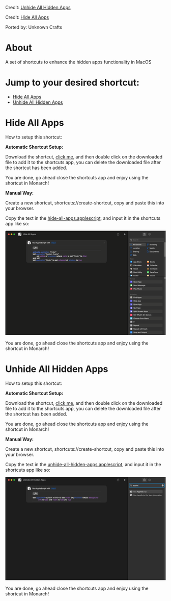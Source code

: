Credit: [Unhide All Hidden Apps](https://www.macscripter.net/t/unhiding-all-applications/49217/5)

Credit: [Hide All Apps](https://github.com/raycast/extensions/blob/3ce63d81417d797bddc903c9a0e1a82ba1fda54b/extensions/hide-all-apps/src/index.tsx)

Ported by: Unknown Crafts


# About

A set of shortcuts to enhance the hidden apps functionality in MacOS

# Jump to your desired shortcut:

- [Hide All Apps](https://github.com/UnknownCrafts/Regent/tree/main/Hidden%20Apps%20Utilities#hide-all-apps)
- [Unhide All Hidden Apps](https://github.com/UnknownCrafts/Regent/tree/main/Hidden%20Apps%20Utilities#unhide-all-hidden-apps)

# Hide All Apps

How to setup this shortcut:

**Automatic Shortcut Setup:**

Download the shortcut, [click me](https://github.com/UnknownCrafts/Regent/raw/main/Hidden%20Apps%20Utilities/shortcuts/Hide%20All%20Apps.shortcut), and then double click on the downloaded file to add it to the shortcuts app, you can delete the downloaded file after the shortcut has been added.

You are done, go ahead close the shortcuts app and enjoy using the shortcut in Monarch!

**Manual Way:**

Create a new shortcut, shortcuts://create-shortcut, copy and paste this into your browser.

Copy the text in the [hide-all-apps.applescript](scripts/hide-all-apps.applescript), and input it in the shortcuts app like so:

<picture>
<img alt="Shows the way the script looks in apple shortcuts app." src="media/image.png">
</picture>

You are done, go ahead close the shortcuts app and enjoy using the shortcut in Monarch!

# Unhide All Hidden Apps

How to setup this shortcut:

**Automatic Shortcut Setup:**

Download the shortcut, [click me](https://github.com/UnknownCrafts/Regent/raw/main/Hidden%20Apps%20Utilities/shortcuts/Unhide%20All%20Hidden%20Apps.shortcut), and then double click on the downloaded file to add it to the shortcuts app, you can delete the downloaded file after the shortcut has been added.

You are done, go ahead close the shortcuts app and enjoy using the shortcut in Monarch!

**Manual Way:**

Create a new shortcut, shortcuts://create-shortcut, copy and paste this into your browser.

Copy the text in the [unhide-all-hidden-apps.applescript](scripts/unhide-all-hidden-apps.applescript), and input it in the shortcuts app like so:

<picture>
<img alt="Shows the way the script looks in apple shortcuts app." src="media/image1.png">
</picture>

You are done, go ahead close the shortcuts app and enjoy using the shortcut in Monarch!